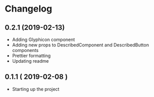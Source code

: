 # Changelog

## 0.2.1 (2019-02-13)
- Adding Glyphicon component
- Adding new props to DescribedComponent and DescribedButton components
- Prettier formatting
- Updating readme

## 0.1.1 ( 2019-02-08 )
- Starting up the project
